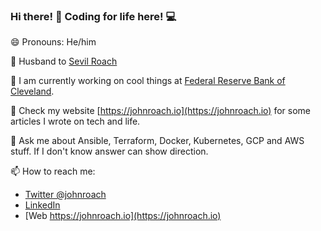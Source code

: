### Hi there! 👋 Coding for life here! 💻
😄 Pronouns: He/him

:ring: Husband to [Sevil Roach](https://github.com/sevilroach)

🔭 I am currently working on cool things at [Federal Reserve Bank of Cleveland](https://www.clevelandfed.org/).

:eyes: Check my website [https://johnroach.io](https://johnroach.io) for some articles I wrote on tech and life.

💬 Ask me about Ansible, Terraform, Docker, Kubernetes, GCP and AWS stuff. If I don't know answer can show direction.

📫 How to reach me: 

- [Twitter @johnroach](https://twitter.com/johnroach)
- [LinkedIn](https://www.linkedin.com/in/johnroach1985/)
- [Web https://johnroach.io](https://johnroach.io)

<!--
**johnroach/johnroach** is a ✨ _special_ ✨ repository because its `README.md` (this file) appears on your GitHub profile.

Here are some ideas to get you started:

- 🔭 I’m currently working on ...
- 🌱 I’m currently learning ...
- 👯 I’m looking to collaborate on ...
- 🤔 I’m looking for help with ...
- 💬 Ask me about ...
- 📫 How to reach me: ...
- 😄 Pronouns: ...
- ⚡ Fun fact: ...
-->
